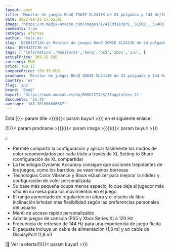 ```yaml
---
layout: post
title: 'Monitor de juegos BenQ ZOWIE XL2411K de 24 pulgadas y 144 Hz/1080p/Compatible con PS5 y Xbox 120 fps /Panel TN nativo con respuesta rápida/DYACTM/Ecualizador negro/Intensidad de color'
date: 2022-08-23 17:55:01
image: 'https://m.media-amazon.com/images/I/41EM3Ie3QrL._SL500_._SL400_.jpg'
comments: true
category: ofertas
author: 'tole.es'
slug: 'B08HJ2T1JK-es Monitor de juegos BenQ ZOWIE XL2411K de 24 pulgadas y 144...'
sku: 'B08HJ2T1JK-es'
tags: [ 'Informática','Monitores','benq','ps5','xbox','🇪🇸', ]
actualPrice: 169.15 EUR
currency: EUR
price: 169.15
comparePrice: 199.99 EUR
prodname: 'Monitor de juegos BenQ ZOWIE XL2411K de 24 pulgadas y 144 Hz/1080p/Compatible con PS5 y Xbox 120 fps /Panel TN nativo con respuesta rápida/DYACTM/Ecualizador negro/Intensidad de color'
country: 'es'
flag: '🇪🇸'
brand: 'BenQ'
buyurl: 'https://www.amazon.es/dp/B08HJ2T1JK/?tag=tolees-21'
descuento: '15.42'
average: '188.701666666667'
---
```


Está [{{< param title >}}]({{< param buyurl >}}) en el siguiente enlace!

[![{{< param prodname >}}]({{< param image >}})]({{< param buyurl >}})

ℹ️:

- Permite compartir la configuración y aplicar fácilmente los modos de color recomendados por cada título a través de XL Setting to Share (configuración de XL compartida)
- La tecnología Dynamic Accuracy consigue que acciones trepidantes de los juegos, como los barridos, se vean menos borrosas
- Tecnologías Color Vibrance y Black eQualizer para mejorar la nitidez y configuración de color personalizada
- Su base más pequeña ocupa menos espacio, lo que deja al jugador más sitio en su mesa para los movimientos en el juego
- El rango aumentado de regulación en altura y el diseño de libre inclinación brindan más flexibilidad según las preferencias personales del usuario
- Menú de acceso rápido personalizable
- Admite juegos de consola (PS5 y Xbox Series X) a 120 Hz
- Frecuencia de refresco de 144 Hz para una experiencia de juego fluida
- El paquete incluye un cable de alimentación (1,8 m) y un cable de DisplayPort (1,8 m)

[🛒 Ver la oferta!!]({{< param buyurl >}})
